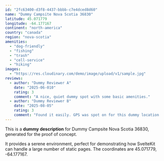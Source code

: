 ```yaml
---
id: "2fc63400-d3f8-4437-bbbb-c7e4dced8d60"
name: "Dummy Campsite Nova Scotia 36830"
latitude: 45.071779
longitude: -64.177167
continent: "north-america"
country: "canada"
region: "nova-scotia"
amenities:
  - "dog-friendly"
  - "fishing"
  - "trash"
  - "cell-service"
  - "hiking"
images:
  - "https://res.cloudinary.com/demo/image/upload/v1/sample.jpg"
reviews:
  - author: "Dummy Reviewer A"
    date: "2025-06-010"
    rating: 3
    comment: "A nice, quiet dummy spot with some basic amenities."
  - author: "Dummy Reviewer B"
    date: "2025-08-05"
    rating: 3
    comment: "Found it easily. GPS was spot on for this dummy location."
---
```


This is a **dummy description** for Dummy Campsite Nova Scotia 36830, generated for the proof of concept.

It provides a serene environment, perfect for demonstrating how SvelteKit can handle a large number of static pages. The coordinates are 45.071779, -64.177167.
